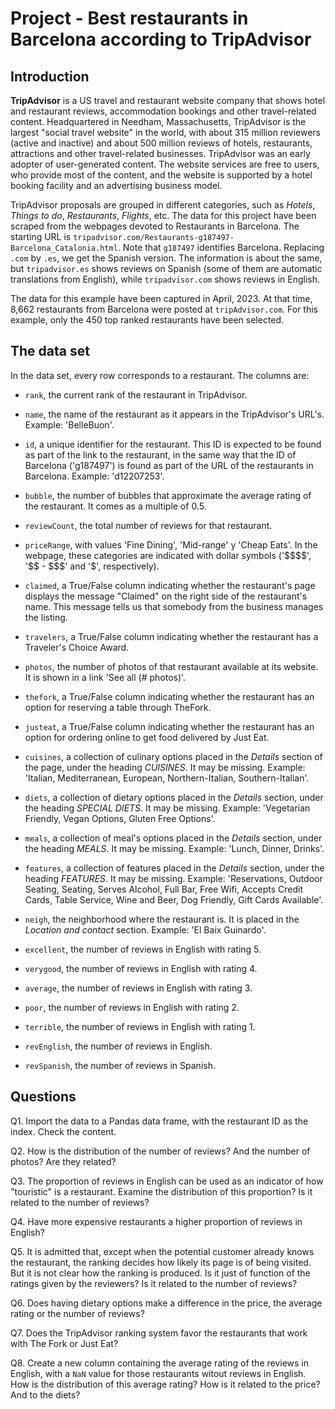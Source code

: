 # Project - Best restaurants in Barcelona according to TripAdvisor

## Introduction

**TripAdvisor** is a US travel and restaurant website company that shows hotel and restaurant reviews, accommodation bookings and other travel-related content. Headquartered in Needham, Massachusetts, TripAdvisor is the largest "social travel website" in the world, with about 315 million reviewers (active and inactive) and about 500 million reviews of hotels, restaurants, attractions and other travel-related businesses. TripAdvisor was an early adopter of user-generated content. The website services are free to users, who provide most of the content, and the website is supported by a hotel booking facility and an advertising business model.

TripAdvisor proposals are grouped in different categories, such as *Hotels*, *Things to do*, *Restaurants*, *Flights*, etc. The data for this project have been scraped from the webpages devoted to Restaurants in Barcelona. The starting URL is `tripadvisor.com/Restaurants-g187497-Barcelona_Catalonia.html`. Note that `g187497` identifies Barcelona. Replacing `.com` by `.es`, we get the Spanish version. The information is about the same, but `tripadvisor.es` shows reviews on Spanish (some of them are automatic translations from English), while `tripadvisor.com` shows reviews in English.

The data for this example have been captured in April, 2023. At that time, 8,662 restaurants from Barcelona were posted at `tripAdvisor.com`. For this example, only the 450 top ranked restaurants have been selected.

## The data set

In the data set, every row corresponds to a restaurant. The columns are:

* `rank`, the current rank of the restaurant in TripAdvisor.

* `name`, the name of the restaurant as it appears in the TripAdvisor's URL's. Example: 'BelleBuon'.

* `id`, a unique identifier for the restaurant. This ID is expected to be found as part of the link to the restaurant, in the same way that the ID of Barcelona ('g187497') is found as part of the URL of the restaurants in Barcelona. Example: 'd12207253'.

* `bubble`, the number of bubbles that approximate the average rating of the restaurant. It comes as a multiple of 0.5.

* `reviewCount`, the total number of reviews for that restaurant.

* `priceRange`, with values 'Fine Dining', 'Mid-range' y 'Cheap Eats'. In the webpage, these categories are indicated with dollar symbols ('\$\$\$\$', '\$\$ - \$\$\$' and '\$', respectively).

* `claimed`, a True/False column indicating whether the restaurant's page displays the message "Claimed" on the right side of the restaurant's name. This message tells us that somebody from the business manages the listing.

* `travelers`, a True/False column indicating whether the restaurant has a Traveler's Choice Award.

* `photos`, the number of photos of that restaurant available at its website. It is shown in a link 'See all (# photos)'.

* `thefork`, a True/False column indicating whether the restaurant has an option for reserving a table through TheFork.

* `justeat`, a True/False column indicating whether the restaurant has an option for ordering online to get food delivered by Just Eat.

* `cuisines`, a collection of culinary options placed in the *Details* section of the page, under the heading *CUISINES*. It may be missing. Example: 'Italian, Mediterranean, European, Northern-Italian, Southern-Italian'.

* `diets`, a collection of dietary options placed in the *Details* section, under the heading *SPECIAL DIETS*. It may be missing. Example: 'Vegetarian Friendly, Vegan Options, Gluten Free Options'.

* `meals`, a collection of meal's options placed in the *Details* section, under the heading *MEALS*. It may be missing. Example: 'Lunch, Dinner, Drinks'.

* `features`, a collection of features placed in the *Details* section, under the heading *FEATURES*. It may be missing. Example: 'Reservations, Outdoor Seating, Seating, Serves Alcohol, Full Bar, Free Wifi, Accepts Credit Cards, Table Service, Wine and Beer, Dog Friendly, Gift Cards Available'.

* `neigh`, the neighborhood where the restaurant is. It is placed in the *Location and contact* section. Example: 'El Baix Guinardo'.

* `excellent`, the number of reviews in English with rating 5.

* `verygood`, the number of reviews in English with rating 4.

* `average`, the number of reviews in English with rating 3.

* `poor`, the number of reviews in English with rating 2.

* `terrible`, the number of reviews in English with rating 1.

* `revEnglish`, the number of reviews in English.

* `revSpanish`, the number of reviews in Spanish.

## Questions

Q1. Import the data to a Pandas data frame, with the restaurant ID as the index. Check the content.

Q2. How is the distribution of the number of reviews? And the number of photos? Are they related?

Q3. The proportion of reviews in English can be used as an indicator of how "touristic" is a restaurant. Examine the distribution of this proportion? Is it related to the number of reviews?

Q4. Have more expensive restaurants a higher proportion of reviews in English?
 
Q5. It is admitted that, except when the potential customer already knows the restaurant, the ranking decides how likely its page is of being visited. But it is not clear how the ranking is produced. Is it just of function of the ratings given by the reviewers? Is it related to the number of reviews? 

Q6. Does having dietary options make a difference in the price, the average rating or the number of reviews?

Q7. Does the TripAdvisor ranking system favor the restaurants that work with The Fork or Just Eat? 

Q8. Create a new column containing the average rating of the reviews in English, with a `NaN` value for those restaurants witout reviews in English. How is the distribution of this average rating? How is it related to the price? And to the diets?


